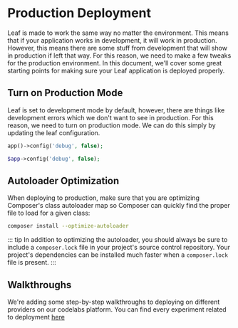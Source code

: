 # Production Deployment

Leaf is made to work the same way no matter the environment. This means that if your application works in development, it will work in production. However, this means there are some stuff from development that will show in production if left that way. For this reason, we need to make a few tweaks for the production environment. In this document, we'll cover some great starting points for making sure your Leaf application is deployed properly.

## Turn on Production Mode

Leaf is set to development mode by default, however, there are things like development errors which we don't want to see in production. For this reason, we need to turn on production mode. We can do this simply by updating the leaf configuration.

<div class="functional-mode">

```php
app()->config('debug', false);
```

</div>
<div class="class-mode">

```php
$app->config('debug', false);
```

</div>

## Autoloader Optimization

When deploying to production, make sure that you are optimizing Composer's class autoloader map so Composer can quickly find the proper file to load for a given class:

```bash
composer install --optimize-autoloader
```

::: tip
In addition to optimizing the autoloader, you should always be sure to include a `composer.lock` file in your project's source control repository. Your project's dependencies can be installed much faster when a `composer.lock` file is present.
:::

## Walkthroughs

We're adding some step-by-step walkthroughs to deploying on different providers on our codelabs platform. You can find every experiment related to deployment [here](/codelabs/experiments/deployment/)
